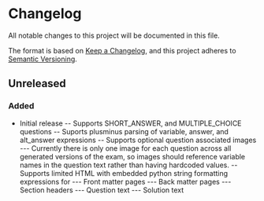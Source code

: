 # Changelog
All notable changes to this project will be documented in this file.

The format is based on [Keep a Changelog](https://keepachangelog.com/en/1.0.0/), 
and this project adheres to [Semantic Versioning](https://semver.org/spec/v2.0.0.html).

## Unreleased
### Added
- Initial release
-- Supports SHORT_ANSWER, and MULTIPLE_CHOICE questions
-- Suports plusminus parsing of variable, answer, and alt_answer expressions
-- Supports optional question associated images
--- Currently there is only one image for each question across all generated versions of the exam,
    so images should reference variable names in the question text rather than having hardcoded values.
-- Supports limited HTML with embedded python string formatting expressions for
--- Front matter pages
--- Back matter pages
--- Section headers
--- Question text
--- Solution text